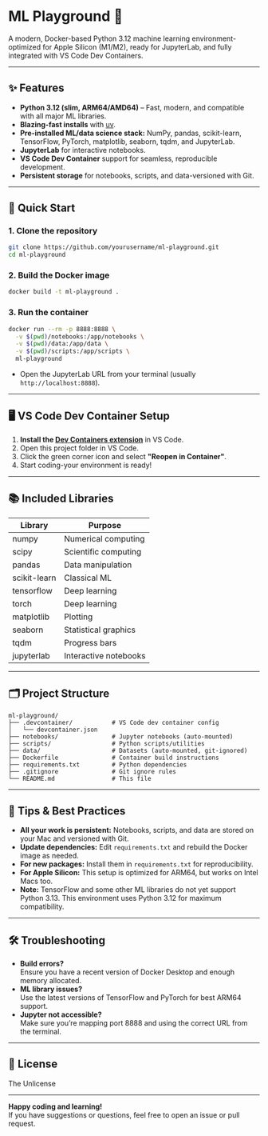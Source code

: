 # ML Playground 🚀

A modern, Docker-based Python 3.12 machine learning environment-optimized for Apple Silicon (M1/M2), ready for JupyterLab, and fully integrated with VS Code Dev Containers.

---

## ✨ Features

- **Python 3.12 (slim, ARM64/AMD64)** – Fast, modern, and compatible with all major ML libraries.
- **Blazing-fast installs** with [uv](https://github.com/astral-sh/uv).
- **Pre-installed ML/data science stack:** NumPy, pandas, scikit-learn, TensorFlow, PyTorch, matplotlib, seaborn, tqdm, and JupyterLab.
- **JupyterLab** for interactive notebooks.
- **VS Code Dev Container** support for seamless, reproducible development.
- **Persistent storage** for notebooks, scripts, and data-versioned with Git.

---

## 🚀 Quick Start

### 1. Clone the repository

```bash
git clone https://github.com/yourusername/ml-playground.git
cd ml-playground
```

### 2. Build the Docker image

```bash
docker build -t ml-playground .
```

### 3. Run the container

```bash
docker run --rm -p 8888:8888 \
  -v $(pwd)/notebooks:/app/notebooks \
  -v $(pwd)/data:/app/data \
  -v $(pwd)/scripts:/app/scripts \
  ml-playground
```

- Open the JupyterLab URL from your terminal (usually `http://localhost:8888`).

---

## 🖥️ VS Code Dev Container Setup

1. **Install the [Dev Containers extension](https://marketplace.visualstudio.com/items?itemName=ms-vscode-remote.remote-containers)** in VS Code.
2. Open this project folder in VS Code.
3. Click the green corner icon and select **"Reopen in Container"**.
4. Start coding-your environment is ready!

---

## 📚 Included Libraries

| Library        | Purpose                |
|----------------|-----------------------|
| numpy          | Numerical computing   |
| scipy          | Scientific computing  |
| pandas         | Data manipulation     |
| scikit-learn   | Classical ML          |
| tensorflow     | Deep learning         |
| torch          | Deep learning         |
| matplotlib     | Plotting              |
| seaborn        | Statistical graphics  |
| tqdm           | Progress bars         |
| jupyterlab     | Interactive notebooks |

---

## 🗂️ Project Structure

```
ml-playground/
├── .devcontainer/           # VS Code dev container config
│   └── devcontainer.json
├── notebooks/               # Jupyter notebooks (auto-mounted)
├── scripts/                 # Python scripts/utilities
├── data/                    # Datasets (auto-mounted, git-ignored)
├── Dockerfile               # Container build instructions
├── requirements.txt         # Python dependencies
├── .gitignore               # Git ignore rules
└── README.md                # This file
```

---

## 📝 Tips & Best Practices

- **All your work is persistent:** Notebooks, scripts, and data are stored on your Mac and versioned with Git.
- **Update dependencies:** Edit `requirements.txt` and rebuild the Docker image as needed.
- **For new packages:** Install them in `requirements.txt` for reproducibility.
- **For Apple Silicon:** This setup is optimized for ARM64, but works on Intel Macs too.
- **Note:** TensorFlow and some other ML libraries do not yet support Python 3.13. This environment uses Python 3.12 for maximum compatibility.

---

## 🛠️ Troubleshooting

- **Build errors?**  
  Ensure you have a recent version of Docker Desktop and enough memory allocated.
- **ML library issues?**  
  Use the latest versions of TensorFlow and PyTorch for best ARM64 support.
- **Jupyter not accessible?**  
  Make sure you’re mapping port 8888 and using the correct URL from the terminal.

---

## 📜 License

The Unlicense

---

**Happy coding and learning!**  
If you have suggestions or questions, feel free to open an issue or pull request.
